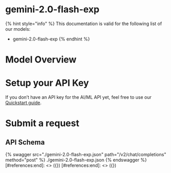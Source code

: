 [#references:start]: <> ({ "template": "openapi" })
[#references:start]: <> ({ "template": "openapi" })
# gemini-2.0-flash-exp

{% hint style="info" %}
This documentation is valid for the following list of our models:
* gemini-2.0-flash-exp
{% endhint %}

# Model Overview


# Setup your API Key
If you don’t have an API key for the AI/ML API yet, feel free to use our [Quickstart guide](https://docs.aimlapi.com/quickstart/setting-up).

# Submit a request
## API Schema
{% swagger src="./gemini-2.0-flash-exp.json" path="/v2/chat/completions" method="post" %}
./gemini-2.0-flash-exp.json
{% endswagger %}
[#references:end]: <> ({})
[#references:end]: <> ({})